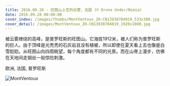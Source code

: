 ```yaml
---
title: 2016.09.28 - 旺图山上空的云雾，法国 (© Drone Under/Nimia)
date: 2016.09.28 00:00:00
cover_index: /images/thumbs/MontVentoux_ZH-CN13938704019_533x300.jpg
cover_detail: /images/MontVentoux_ZH-CN13938704019_1920x1080.jpg
---
```


被云雾缭绕的高峰，是普罗旺斯的旺图山。它海拔1912米，被人们称为普罗旺斯的巨人。由于顶峰是光秃秃的石灰岩且没有植被，所以即使在夏天看上去也像是白雪皑皑。从旺图山向四周眺望，每个角度都有不同的光景。而在山脊上漫步，仿佛在天地间走钢丝一般惊险刺激。

欧洲, 法国, 普罗旺斯

![MontVentoux](/images/MontVentoux_ZH-CN13938704019_1920x1080.jpg)
